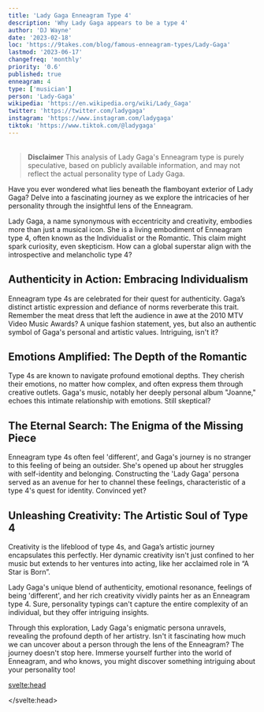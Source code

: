 ```yaml
---
title: 'Lady Gaga Enneagram Type 4'
description: 'Why Lady Gaga appears to be a type 4'
author: 'DJ Wayne'
date: '2023-02-18'
loc: 'https://9takes.com/blog/famous-enneagram-types/Lady-Gaga'
lastmod: '2023-06-17'
changefreq: 'monthly'
priority: '0.6'
published: true
enneagram: 4
type: ['musician']
person: 'Lady-Gaga'
wikipedia: 'https://en.wikipedia.org/wiki/Lady_Gaga'
twitter: 'https://twitter.com/ladygaga'
instagram: 'https://www.instagram.com/ladygaga'
tiktok: 'https://www.tiktok.com/@ladygaga'
---
```


<!-- notes: need to update -->

<script>
	import  PopCard  from "../../../lib/components/atoms/PopCard.svelte";
</script>
<div
	style="display: flex;
    justify-content: center;
    margin: 1rem 0;
	"
>
	<PopCard
		image={`/types/4s/${'Lady-Gaga'}.webp`}
		showIcon={false}
		displayText="Lady Gaga"
		subtext=""
	/>
</div>

> **Disclaimer** This analysis of Lady Gaga's Enneagram type is purely speculative, based on publicly available information, and may not reflect the actual personality type of Lady Gaga.

<p class="firstLetter">Have you ever wondered what lies beneath the flamboyant exterior of Lady Gaga? Delve into a fascinating journey as we explore the intricacies of her personality through the insightful lens of the Enneagram.</p>

Lady Gaga, a name synonymous with eccentricity and creativity, embodies more than just a musical icon. She is a living embodiment of Enneagram type 4, often known as the Individualist or the Romantic. This claim might spark curiosity, even skepticism. How can a global superstar align with the introspective and melancholic type 4?

## Authenticity in Action: Embracing Individualism

Enneagram type 4s are celebrated for their quest for authenticity. Gaga’s distinct artistic expression and defiance of norms reverberate this trait. Remember the meat dress that left the audience in awe at the 2010 MTV Video Music Awards? A unique fashion statement, yes, but also an authentic symbol of Gaga's personal and artistic values. Intriguing, isn't it?

## Emotions Amplified: The Depth of the Romantic

Type 4s are known to navigate profound emotional depths. They cherish their emotions, no matter how complex, and often express them through creative outlets. Gaga's music, notably her deeply personal album "Joanne," echoes this intimate relationship with emotions. Still skeptical?

## The Eternal Search: The Enigma of the Missing Piece

Enneagram type 4s often feel 'different', and Gaga's journey is no stranger to this feeling of being an outsider. She's opened up about her struggles with self-identity and belonging. Constructing the 'Lady Gaga' persona served as an avenue for her to channel these feelings, characteristic of a type 4's quest for identity. Convinced yet?

## Unleashing Creativity: The Artistic Soul of Type 4

Creativity is the lifeblood of type 4s, and Gaga’s artistic journey encapsulates this perfectly. Her dynamic creativity isn't just confined to her music but extends to her ventures into acting, like her acclaimed role in “A Star is Born”.

Lady Gaga's unique blend of authenticity, emotional resonance, feelings of being 'different', and her rich creativity vividly paints her as an Enneagram type 4. Sure, personality typings can't capture the entire complexity of an individual, but they offer intriguing insights.

Through this exploration, Lady Gaga's enigmatic persona unravels, revealing the profound depth of her artistry. Isn't it fascinating how much we can uncover about a person through the lens of the Enneagram? The journey doesn't stop here. Immerse yourself further into the world of Enneagram, and who knows, you might discover something intriguing about your personality too!

<svelte:head>

</svelte:head>
